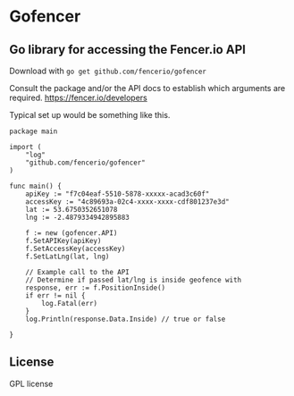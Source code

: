 # Gofencer
## Go library for accessing the Fencer.io API

Download with ```go get github.com/fencerio/gofencer```

Consult the package and/or the API docs to establish which arguments are required. https://fencer.io/developers

Typical set up would be something like this.

```
package main 

import (
	"log"
	"github.com/fencerio/gofencer"
)

func main() {
	apiKey := "f7c04eaf-5510-5878-xxxxx-acad3c60f"
	accessKey := "4c89693a-02c4-xxxx-xxxx-cdf801237e3d"
	lat := 53.6750352651078
	lng := -2.4879334942895883

	f := new (gofencer.API)
	f.SetAPIKey(apiKey)
	f.SetAccessKey(accessKey)
	f.SetLatLng(lat, lng)

	// Example call to the API
	// Determine if passed lat/lng is inside geofence with
	response, err := f.PositionInside()
	if err != nil {
		log.Fatal(err)
	}
	log.Println(response.Data.Inside) // true or false

}
```

## License

GPL license
